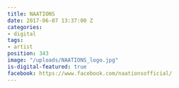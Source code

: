 ```yaml
---
title: NAATIONS
date: 2017-06-07 13:37:00 Z
categories:
- digital
tags:
- artist
position: 343
image: "/uploads/NAATIONS_logo.jpg"
is-digital-featured: true
facebook: https://www.facebook.com/naationsofficial/
---
```


